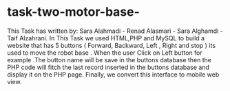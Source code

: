 # task-two-motor-base-
This Task has written by: Sara Alahmadi - Renad Alasmari  - Sara Alghamdi - Taif Alzahrani.
In This Task we used HTML,PHP and MySQL to build a website that has 5 buttons ( Forward, Backward, Left , Right and stop ) its used to move the robot base . When the user Click on Left button for example .The button name  will be save in the buttons database then the PHP code will fitch the last record inserted in the buttons database and display it on the PHP page. Finally, we convert this interface to mobile web view.

